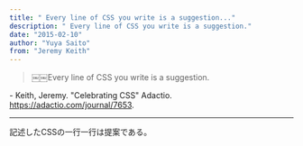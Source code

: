 ```yaml
---
title: "￼Every line of CSS you write is a suggestion..."
description: "￼Every line of CSS you write is a suggestion."
date: "2015-02-10"
author: "Yuya Saito"
from: "Jeremy Keith"
---
```


> ￼￼Every line of CSS you write is a suggestion.

\- Keith, Jeremy. "Celebrating CSS" Adactio. <https://adactio.com/journal/7653>.

* * *

記述したCSSの一行一行は提案である。